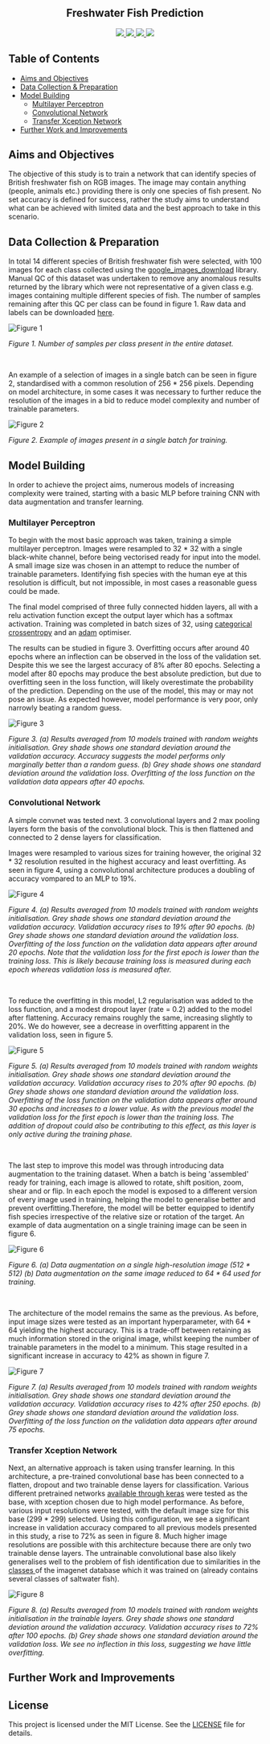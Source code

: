 <h2 align="center"> Freshwater Fish Prediction </h2>


<p align="center">
    <a href="https://www.python.org/doc/" alt="Python 3.8">
        <img src="https://img.shields.io/badge/python-v3.8+-blue.svg" />
    </a>
    <a href="https://github.com/mhaythornthwaite/Freshwater_Fish_Prediction/blob/main/LICENSE.md" alt="Licence">
        <img src="https://img.shields.io/badge/license-MIT-yellow.svg" />
    </a>
    <a href="https://github.com/mhaythornthwaite/Freshwater_Fish_Prediction/commits/main" alt="Commits">
        <img src="https://img.shields.io/github/last-commit/mhaythornthwaite/Freshwater_Fish_Prediction/main" />
    </a>
    <a href="https://github.com/mhaythornthwaite/Freshwater_Fish_Prediction" alt="Activity">
        <img src="https://img.shields.io/badge/contributions-welcome-orange.svg" />
    </a>
</p>



## Table of Contents

<!--ts-->
* [Aims and Objectives](#Aims-and-Objectives)
* [Data Collection & Preparation](#Data-Collection-&-Preparation)
* [Model Building](#Model-Building)
  - [Multilayer Perceptron](#Multilayer-Perceptron)
  - [Convolutional Network](#Convolutional-Network)
  - [Transfer Xception Network](#Transfer-VG16-Network)
* [Further Work and Improvements](#Further-Work-and-Improvements)
<!--te-->


## Aims and Objectives

The objective of this study is to train a network that can identify species of British freshwater fish on RGB images. The image may contain anything (people, animals etc.) providing there is only one species of fish present. No set accuracy is defined for success, rather the study aims to understand what can be achieved with limited data and the best approach to take in this scenario.


## Data Collection & Preparation

In total 14 different species of British freshwater fish were selected, with 100 images for each class collected using the <a href="https://pypi.org/project/google_images_download/" target="_blank"> google_images_download</a> library. Manual QC of this dataset was undertaken to remove any anomalous results returned by the library which were not representative of a given class e.g. images containing multiple different species of fish. The number of samples remaining after this QC per class can be found in figure 1. Raw data and labels can be downloaded <a href="https://drive.google.com/drive/folders/1Sah-IcSeIR8jjLbR2qDgj3RnovsHxEq3?usp=sharing" target="_blank">here</a>.

<img src="https://raw.githubusercontent.com/mhaythornthwaite/Freshwater_Fish_Prediction/master/figures/samples_per_class_barchart.png" alt="Figure 1">

<em>Figure 1. Number of samples per class present in the entire dataset.</em>

<br>

An example of a selection of images in a single batch can be seen in figure 2, standardised with a common resolution of 256 * 256 pixels. Depending on model architecture, in some cases it was necessary to further reduce the resolution of the images in a bid to reduce model complexity and number of trainable parameters.   

<img src="https://raw.githubusercontent.com/mhaythornthwaite/Freshwater_Fish_Prediction/master/figures/Images_in_a_single_batch_v2.png" alt="Figure 2">

<em>Figure 2. Example of images present in a single batch for training.</em>


## Model Building

In order to achieve the project aims, numerous models of increasing complexity were trained, starting with a basic MLP before training CNN with data augmentation and transfer learning.


### Multilayer Perceptron

To begin with the most basic approach was taken, training a simple multilayer perceptron. Images were resampled to 32 * 32 with a single black-white channel, before being vectorised ready for input into the model. A small image size was chosen in an attempt to reduce the number of trainable parameters. Identifying fish species with the human eye at this resolution is difficult, but not impossible, in most cases a reasonable guess could be made. 

The final model comprised of three fully connected hidden layers, all with a relu activation function except the output layer which has a softmax activation. Training was completed in batch sizes of 32, using <a href="https://keras.io/api/losses/probabilistic_losses/#categoricalcrossentropy-class" target="_blank"> categorical crossentropy</a> and an <a href="https://keras.io/api/optimizers/adam/" target="_blank"> adam</a> optimiser. 

The results can be studied in figure 3. Overfitting occurs after around 40 epochs where an inflection can be observed in the loss of the validation set. Despite this we see the largest accuracy of 8% after 80 epochs. Selecting a model after 80 epochs may produce the best absolute prediction, but due to overfitting seen in the loss function, will likely overestimate the probability of the prediction. Depending on the use of the model, this may or may not pose an issue. As expected however, model performance is very poor, only narrowly beating a random guess.

<img src="https://raw.githubusercontent.com/mhaythornthwaite/Freshwater_Fish_Prediction/master/figures//combined_figures_for_report/3_basin_nn.png" alt="Figure 3">

<em>Figure 3. (a) Results averaged from 10 models trained with random weights initialisation. Grey shade shows one standard deviation around the validation accuracy. Accuracy suggests the model performs only marginally better than a random guess. (b) Grey shade shows one standard deviation around the validation loss. Overfitting of the loss function on the validation data appears after 40 epochs. </em>


### Convolutional Network

A simple convnet was tested next. 3 convolutional layers and 2 max pooling layers form the basis of the convolutional block. This is then flattened and connected to 2 dense layers for classification.

Images were resampled to various sizes for training however, the original 32 * 32 resolution resulted in the highest accuracy and least overfitting. As seen in figure 4, using a convolutional architecture produces a doubling of accuracy vompared to an MLP to 19%. 

<img src="https://raw.githubusercontent.com/mhaythornthwaite/Freshwater_Fish_Prediction/master/figures//combined_figures_for_report/4a_basic_convnet.png" alt="Figure 4">

<em>Figure 4. (a) Results averaged from 10 models trained with random weights initialisation. Grey shade shows one standard deviation around the validation accuracy. Validation accuracy rises to 19% after 90 epochs. (b) Grey shade shows one standard deviation around the validation loss. Overfitting of the loss function on the validation data appears after around 20 epochs. Note that the validation loss for the first epoch is lower than the training loss. This is likely because training loss is measured during each epoch whereas validation loss is measured after. </em>

<br>

To reduce the overfitting in this model, L2 regularisation was added to the loss function, and a modest dropout layer (rate = 0.2) added to the model after flattening. Accuracy remains roughly the same, increasing slightly to 20%. We do however, see a decrease in overfitting apparent in the validation loss, seen in figure 5.

<img src="https://raw.githubusercontent.com/mhaythornthwaite/Freshwater_Fish_Prediction/master/figures//combined_figures_for_report/4b_basic_convnet_reg.png" alt="Figure 5">

<em>Figure 5. (a) Results averaged from 10 models trained with random weights initialisation. Grey shade shows one standard deviation around the validation accuracy. Validation accuracy rises to 20% after 90 epochs. (b) Grey shade shows one standard deviation around the validation loss. Overfitting of the loss function on the validation data appears after around 30 epochs and increases to a lower value. As with the previous model the validation loss for the first epoch is lower than the training loss. The addition of dropout could also be contributing to this effect, as this layer is only active during the training phase. </em>

<br>

The last step to improve this model was through introducing data augmentation to the training dataset. When a batch is being 'assembled' ready for training, each image is allowed to rotate, shift position, zoom, shear and or flip. In each epoch the model is exposed to a different version of every image used in training, helping the model to generalise better and prevent overfitting.Therefore, the model will be better equipped to identify fish species irrespective of the relative size or rotation of the target. An example of data augmentation on a single training image can be seen in figure 6. 

<img src="https://raw.githubusercontent.com/mhaythornthwaite/Freshwater_Fish_Prediction/master/figures//data_aug_combined.png" alt="Figure 6">

<em>Figure 6. (a) Data augmentation on a single high-resolution image (512 * 512) (b) Data augmentation on the same image reduced to 64 * 64 used for training. </em>

<br>

The architecture of the model remains the same as the previous. As before, input image sizes were tested as an important hyperparameter, with 64 * 64 yielding the highest accuracy. This is a trade-off between retaining as much information stored in the original image, whilst keeping the number of trainable parameters in the model to a minimum. This stage resulted in a significant increase in accuracy to 42% as shown in figure 7. 

<img src="https://raw.githubusercontent.com/mhaythornthwaite/Freshwater_Fish_Prediction/master/figures//combined_figures_for_report/5_basic_convnet_aug.png" alt="Figure 7">

<em>Figure 7. (a) Results averaged from 10 models trained with random weights initialisation. Grey shade shows one standard deviation around the validation accuracy. Validation accuracy rises to 42% after 250 epochs. (b) Grey shade shows one standard deviation around the validation loss. Overfitting of the loss function on the validation data appears after around 75 epochs. </em>


### Transfer Xception Network

Next, an alternative approach is taken using transfer learning. In this architecture, a pre-trained convolutional base has been connected to a flatten, dropout and two trainable dense layers for classification. Various different pretrained networks <a href="https://keras.io/api/applications/" target="_blank">available through keras</a> were tested as the base, with xception chosen due to high model performance. As before, various input resolutions were tested, with the default image size for this base (299 * 299) selected. Using this configuration, we see a significant increase in validation accuracy compared to all previous models presented in this study, a rise to 72% as seen in figure 8. Much higher image resolutions are possible with this architecture because there are only two trainable dense layers. The untrainable convolutional base also likely generalises well to the problem of fish identification due to similarities in the <a href="https://deeplearning.cms.waikato.ac.nz/user-guide/class-maps/IMAGENET/" target="_blank"> classes </a> of the imagenet database which it was trained on (already contains several classes of saltwater fish).


<img src="https://raw.githubusercontent.com/mhaythornthwaite/Freshwater_Fish_Prediction/master/figures//combined_figures_for_report/6_xception.png" alt="Figure 8">

<em>Figure 8. (a) Results averaged from 10 models trained with random weights initialisation in the trainable layers. Grey shade shows one standard deviation around the validation accuracy. Validation accuracy rises to 72% after 100 epochs. (b) Grey shade shows one standard deviation around the validation loss. We see no inflection in this loss, suggesting we have little overfitting. </em>

## Further Work and Improvements



## License

This project is licensed under the MIT License. See the [LICENSE](LICENSE) file for details. 




<!--
![image info](./figures/samples_per_class_barchart.PNG)
-->